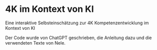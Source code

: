 # 4K im Kontext von KI
Eine interaktive Selbsteinschätzung zur 4K Kompetenzentwicklung im Kontext von KI

Der Code wurde von ChatGPT geschrieben, die Anleitung dazu und die verwendeten Texte von Nele.
